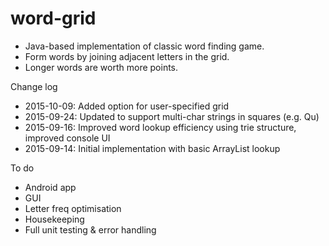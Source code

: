 # word-grid

- Java-based implementation of classic word finding game.
- Form words by joining adjacent letters in the grid.
- Longer words are worth more points.

Change log
- 2015-10-09: Added option for user-specified grid
- 2015-09-24: Updated to support multi-char strings in squares (e.g. Qu)
- 2015-09-16: Improved word lookup efficiency using trie structure, improved console UI
- 2015-09-14: Initial implementation with basic ArrayList lookup

To do
- Android app
- GUI
- Letter freq optimisation
- Housekeeping
- Full unit testing & error handling